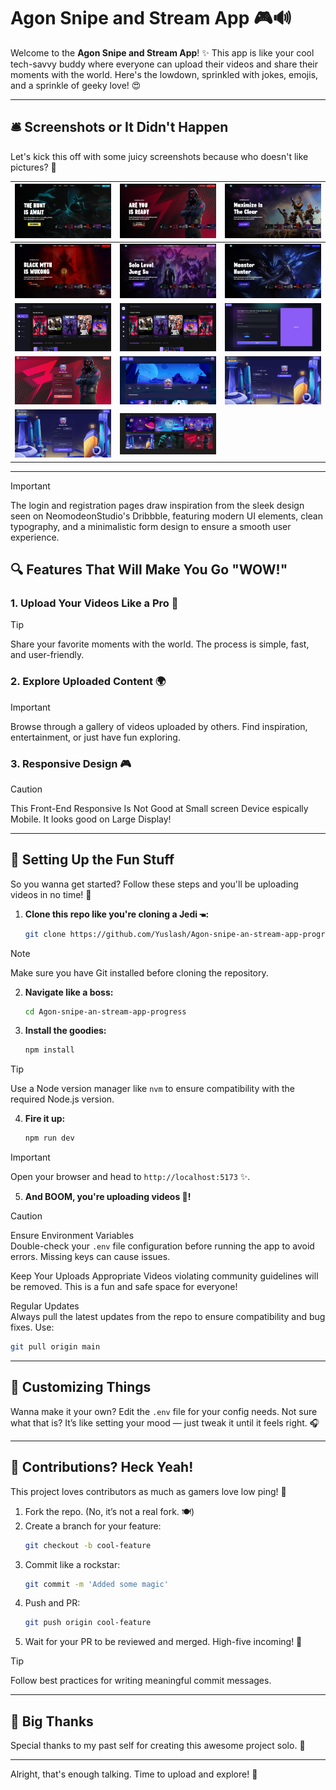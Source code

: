 

# Agon Snipe and Stream App 🎮🔊

Welcome to the **Agon Snipe and Stream App**! ✨ This app is like your cool tech-savvy buddy where everyone can upload their videos and share their moments with the world. Here's the lowdown, sprinkled with jokes, emojis, and a sprinkle of geeky love! 😍

---

## 🛎️ Screenshots or It Didn't Happen

Let's kick this off with some juicy screenshots because who doesn't like pictures? 📸

| ![Screenshot 1](./screenshots/screenshot1.png) | ![Screenshot 2](./screenshots/screenshot2.png) | ![Screenshot 3](./screenshots/screenshot3.png) |
| ------------------------------------------------ | ------------------------------------------------ | ------------------------------------------------ |
| ![Screenshot 4](./screenshots/screenshot4.png) | ![Screenshot 5](./screenshots/screenshot5.png) | ![Screenshot 6](./screenshots/screenshot6.png) |
| ![Screenshot 7](./screenshots/screenshot7.png) | ![Screenshot 8](./screenshots/screenshot8.png) | ![Screenshot 9](./screenshots/screenshot9.png) |
| ![Screenshot 10](./screenshots/screenshot10.png) | ![Screenshot 11](./screenshots/screenshot11.png) | ![Screenshot 12](./screenshots/screenshot13.png) |
| ![Screenshot 13](./screenshots/screenshot14.png) | ![Screenshot 13](./screenshots/screenshot15.png)                                                 |                                                  |

---

> [!IMPORTANT] 
> The login and registration pages draw inspiration from the sleek design seen on NeomodeonStudio's Dribbble, 
> featuring modern UI elements, clean typography, and a minimalistic form design 
> to ensure a smooth user experience.

## 🔍 Features That Will Make You Go "WOW!"

### 1. **Upload Your Videos Like a Pro 🎥**  
> [!TIP]  
> Share your favorite moments with the world. The process is simple, fast, and user-friendly.

### 2. **Explore Uploaded Content 🌍**  
> [!IMPORTANT]  
> Browse through a gallery of videos uploaded by others. Find inspiration, entertainment, or just have fun exploring.

### 3. **Responsive Design 🎮**  
> [!CAUTION]  
> This Front-End Responsive Is Not Good at Small screen Device espically Mobile. It looks good on Large Display!

---

## 🔧 Setting Up the Fun Stuff

So you wanna get started? Follow these steps and you'll be uploading videos in no time! 🚀

1. **Clone this repo like you're cloning a Jedi 🖜:**  
   ```bash
   git clone https://github.com/Yuslash/Agon-snipe-an-stream-app-progress.git
   ```
> [!NOTE]  
> Make sure you have Git installed before cloning the repository.

2. **Navigate like a boss:**  
   ```bash
   cd Agon-snipe-an-stream-app-progress
   ```

3. **Install the goodies:**  
   ```bash
   npm install
   ```
> [!TIP]  
> Use a Node version manager like `nvm` to ensure compatibility with the required Node.js version.

4. **Fire it up:**  
   ```bash
   npm run dev
   ```
> [!IMPORTANT]  
> Open your browser and head to `http://localhost:5173` ✨.

5. **And BOOM, you're uploading videos 🎥!**  

> [!CAUTION] 
> Ensure Environment Variables  
> Double-check your `.env` file configuration before running the app to avoid errors. Missing keys can cause issues.
> 
> Keep Your Uploads Appropriate
> Videos violating community guidelines will be removed. This is a fun and safe space for everyone!  
>
> Regular Updates  
> Always pull the latest updates from the repo to ensure compatibility and bug fixes. Use:  
   ```bash
   git pull origin main
   ```

---

## 🎨 Customizing Things

Wanna make it your own? Edit the `.env` file for your config needs. Not sure what that is? It’s like setting your mood — just tweak it until it feels right. 🎧

---

## 🤜 Contributions? Heck Yeah!

This project loves contributors as much as gamers love low ping! 🎯

1. Fork the repo. (No, it’s not a real fork. 🍽️)  
2. Create a branch for your feature:  
   ```bash
   git checkout -b cool-feature
   ```  
3. Commit like a rockstar:  
   ```bash
   git commit -m 'Added some magic'
   ```  
4. Push and PR:  
   ```bash
   git push origin cool-feature
   ```  
5. Wait for your PR to be reviewed and merged. High-five incoming! 🤝  
> [!TIP]  
> Follow best practices for writing meaningful commit messages.

---


## 🙌 Big Thanks

Special thanks to my past self for creating this awesome project solo. 🌟

---

Alright, that's enough talking. Time to upload and explore! 🚀
